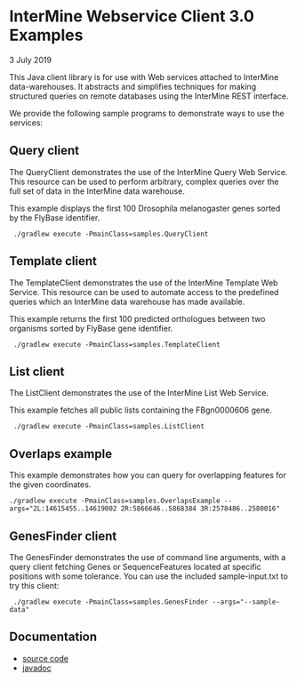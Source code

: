 # InterMine Webservice Client 3.0 Examples

3 July 2019

This Java client library is for use with Web services
attached to InterMine data-warehouses. It abstracts
and simplifies techniques for making structured
queries on remote databases using the InterMine
REST interface.

We provide the following sample programs to demonstrate ways to use the services:

## Query client

The QueryClient demonstrates the use of the InterMine Query Web Service.
This resource can be used to perform arbitrary, complex queries over
the full set of data in the InterMine data warehouse.

This example displays the first 100 Drosophila melanogaster genes sorted by the FlyBase identifier.

```
 ./gradlew execute -PmainClass=samples.QueryClient
```

## Template client

The TemplateClient demonstrates the use of the InterMine Template Web Service. 
This resource can be used to automate access to the predefined queries 
which an InterMine data warehouse has made available.
   
This example returns the first 100 predicted orthologues between two organisms sorted by FlyBase gene identifier.

```
 ./gradlew execute -PmainClass=samples.TemplateClient
```

## List client

The ListClient demonstrates the use of the InterMine List Web Service. 

This example fetches all public lists containing the FBgn0000606 gene.

```
 ./gradlew execute -PmainClass=samples.ListClient
 ```

## Overlaps example

This example demonstrates how you can query for overlapping features for the given coordinates.

```
./gradlew execute -PmainClass=samples.OverlapsExample --args="2L:14615455..14619002 2R:5866646..5868384 3R:2578486..2580016"
```

## GenesFinder client


The GenesFinder demonstrates the use of command line arguments,
with a query client fetching Genes or
SequenceFeatures located at specific positions with some tolerance. You can use
the included sample-input.txt to try this client:

```
 ./gradlew execute -PmainClass=samples.GenesFinder --args="--sample-data"
 ```

## Documentation

* [source code](https://github.com/intermine/intermine-ws-java/) 
* [javadoc](http://intermine.org/intermine-ws-java/javadoc/)


